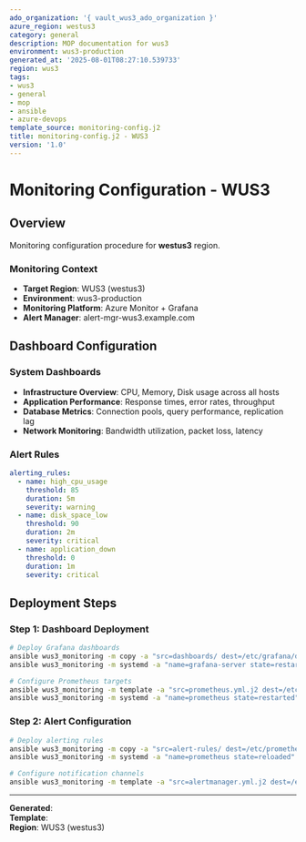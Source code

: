 ```yaml
---
ado_organization: '{ vault_wus3_ado_organization }'
azure_region: westus3
category: general
description: MOP documentation for wus3
environment: wus3-production
generated_at: '2025-08-01T08:27:10.539733'
region: wus3
tags:
- wus3
- general
- mop
- ansible
- azure-devops
template_source: monitoring-config.j2
title: monitoring-config.j2 - WUS3
version: '1.0'
---
```



# Monitoring Configuration - WUS3

## Overview

Monitoring configuration procedure for **westus3** region.

### Monitoring Context

- **Target Region**: WUS3 (westus3)
- **Environment**: wus3-production
- **Monitoring Platform**: Azure Monitor + Grafana
- **Alert Manager**: alert-mgr-wus3.example.com

## Dashboard Configuration

### System Dashboards
- **Infrastructure Overview**: CPU, Memory, Disk usage across all hosts
- **Application Performance**: Response times, error rates, throughput
- **Database Metrics**: Connection pools, query performance, replication lag
- **Network Monitoring**: Bandwidth utilization, packet loss, latency

### Alert Rules
```yaml
alerting_rules:
  - name: high_cpu_usage
    threshold: 85
    duration: 5m
    severity: warning
  - name: disk_space_low
    threshold: 90
    duration: 2m
    severity: critical
  - name: application_down
    threshold: 0
    duration: 1m
    severity: critical
```

## Deployment Steps

### Step 1: Dashboard Deployment
```bash
# Deploy Grafana dashboards
ansible wus3_monitoring -m copy -a "src=dashboards/ dest=/etc/grafana/dashboards/"
ansible wus3_monitoring -m systemd -a "name=grafana-server state=restarted"

# Configure Prometheus targets
ansible wus3_monitoring -m template -a "src=prometheus.yml.j2 dest=/etc/prometheus/prometheus.yml"
ansible wus3_monitoring -m systemd -a "name=prometheus state=restarted"
```

### Step 2: Alert Configuration
```bash
# Deploy alerting rules
ansible wus3_monitoring -m copy -a "src=alert-rules/ dest=/etc/prometheus/rules/"
ansible wus3_monitoring -m systemd -a "name=prometheus state=reloaded"

# Configure notification channels
ansible wus3_monitoring -m template -a "src=alertmanager.yml.j2 dest=/etc/alertmanager/alertmanager.yml"
```

---

**Generated**:   
**Template**:   
**Region**: WUS3 (westus3)